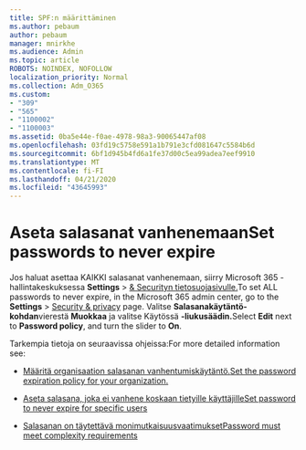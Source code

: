 ```yaml
---
title: SPF:n määrittäminen
ms.author: pebaum
author: pebaum
manager: mnirkhe
ms.audience: Admin
ms.topic: article
ROBOTS: NOINDEX, NOFOLLOW
localization_priority: Normal
ms.collection: Adm_O365
ms.custom:
- "309"
- "565"
- "1100002"
- "1100003"
ms.assetid: 0ba5e44e-f0ae-4978-98a3-90065447af08
ms.openlocfilehash: 03fd19c5758e591a1b791e3cfd081647c5584b6d
ms.sourcegitcommit: 6bf1d945b4fd6a1fe37d00c5ea99adea7eef9910
ms.translationtype: MT
ms.contentlocale: fi-FI
ms.lasthandoff: 04/21/2020
ms.locfileid: "43645993"
---
```

# <a name="set-passwords-to-never-expire"></a><span data-ttu-id="a3677-102">Aseta salasanat vanhenemaan</span><span class="sxs-lookup"><span data-stu-id="a3677-102">Set passwords to never expire</span></span>

<span data-ttu-id="a3677-103">Jos haluat asettaa KAIKKI salasanat vanhenemaan, siirry Microsoft 365 -hallintakeskuksessa **Settings** > [ &amp; Securityn tietosuojasivulle.](https://portal.office.com/adminportal/home#/settings/security)</span><span class="sxs-lookup"><span data-stu-id="a3677-103">To set ALL passwords to never expire, in the Microsoft 365 admin center, go to the **Settings** > [Security &amp; privacy](https://portal.office.com/adminportal/home#/settings/security) page.</span></span> <span data-ttu-id="a3677-104">Valitse **Salasanakäytäntö-kohdan**vierestä **Muokkaa** ja valitse Käytössä **-liukusäädin.**</span><span class="sxs-lookup"><span data-stu-id="a3677-104">Select **Edit** next to **Password policy**, and turn the slider to **On**.</span></span>
  
<span data-ttu-id="a3677-105">Tarkempia tietoja on seuraavissa ohjeissa:</span><span class="sxs-lookup"><span data-stu-id="a3677-105">For more detailed information see:</span></span> 

- [<span data-ttu-id="a3677-106">Määritä organisaation salasanan vanhentumiskäytäntö.</span><span class="sxs-lookup"><span data-stu-id="a3677-106">Set the password expiration policy for your organization.</span></span>](https://docs.microsoft.com/office365/admin/manage/set-password-expiration-policy)
  
- [<span data-ttu-id="a3677-107">Aseta salasana, joka ei vanhene koskaan tietyille käyttäjille</span><span class="sxs-lookup"><span data-stu-id="a3677-107">Set password to never expire for specific users</span></span>](https://docs.microsoft.com/office365/admin/add-users/set-password-to-never-expire)

- [<span data-ttu-id="a3677-108">Salasanan on täytettävä monimutkaisuusvaatimukset</span><span class="sxs-lookup"><span data-stu-id="a3677-108">Password must meet complexity requirements</span></span>](https://docs.microsoft.com/windows/security/threat-protection/security-policy-settings/password-must-meet-complexity-requirements)
  